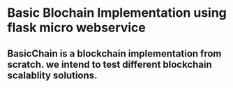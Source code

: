 # Basic Blochain Implementation using flask micro webservice

## BasicChain is a blockchain implementation from scratch. we intend to test different blockchain scalablity solutions.
